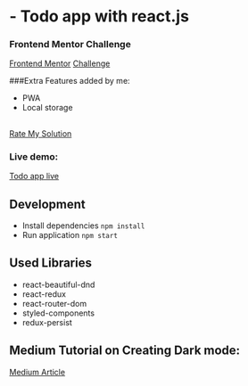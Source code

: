 # - Todo app with react.js

### Frontend Mentor Challenge

[Frontend Mentor](https://www.frontendmentor.io)
[Challenge](https://www.frontendmentor.io/challenges/todo-app-Su1_KokOW)

###Extra Features added by me:
- PWA
- Local storage 

##
[Rate My Solution](https://www.frontendmentor.io/solutions/todo-react-app-with-redux-and-dark-mode-using-hooks-and-styled-components-MbM-Ns2E9)

### Live demo:

[Todo app live](https://todo-app.shivarad.vercel.app/)


## Development

- Install dependencies `npm install`
- Run application `npm start`

## Used Libraries
- react-beautiful-dnd
- react-redux
- react-router-dom
- styled-components
- redux-persist

## Medium Tutorial on Creating Dark mode: 
  [Medium Article](https://shiva-rrad.medium.com/how-to-create-dark-mode-in-react-using-styled-components-and-hooks-61c5266a1523)
